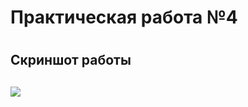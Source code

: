 <h1>Практическая работа №4<h1>
<h2>Скриншот работы<h2>
<img src="https://github.com/DevLevKek/Drackovskiy_Lab_4/assets/135211811/28fd1682-e112-4b26-b9c8-0f21f3f274fe"
